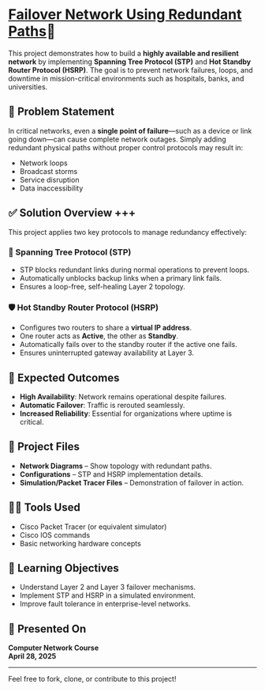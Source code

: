 # [Failover Network Using Redundant Paths](https://github.com/Istiaq-Alam/Failover-Network-Using-Redundant-Paths.git)🔗

This project demonstrates how to build a **highly available and resilient network** by implementing **Spanning Tree Protocol (STP)** and **Hot Standby Router Protocol (HSRP)**. The goal is to prevent network failures, loops, and downtime in mission-critical environments such as hospitals, banks, and universities.

## 📌 Problem Statement

In critical networks, even a **single point of failure**—such as a device or link going down—can cause complete network outages. Simply adding redundant physical paths without proper control protocols may result in:

- Network loops
- Broadcast storms
- Service disruption
- Data inaccessibility

## ✅ Solution Overview +++

This project applies two key protocols to manage redundancy effectively:

### 🔁 Spanning Tree Protocol (STP)
- STP blocks redundant links during normal operations to prevent loops.
- Automatically unblocks backup links when a primary link fails.
- Ensures a loop-free, self-healing Layer 2 topology.

### 🛡️ Hot Standby Router Protocol (HSRP)
- Configures two routers to share a **virtual IP address**.
- One router acts as **Active**, the other as **Standby**.
- Automatically fails over to the standby router if the active one fails.
- Ensures uninterrupted gateway availability at Layer 3.

## 🎯 Expected Outcomes

- **High Availability**: Network remains operational despite failures.
- **Automatic Failover**: Traffic is rerouted seamlessly.
- **Increased Reliability**: Essential for organizations where uptime is critical.

## 📂 Project Files

- **Network Diagrams** – Show topology with redundant paths.
- **Configurations** – STP and HSRP implementation details.
- **Simulation/Packet Tracer Files** – Demonstration of failover in action.

## 🧑‍💻 Tools Used

- Cisco Packet Tracer (or equivalent simulator)
- Cisco IOS commands
- Basic networking hardware concepts

## 🧠 Learning Objectives

- Understand Layer 2 and Layer 3 failover mechanisms.
- Implement STP and HSRP in a simulated environment.
- Improve fault tolerance in enterprise-level networks.

## 📅 Presented On

**Computer Network Course**  
**April 28, 2025**

---

Feel free to fork, clone, or contribute to this project!
